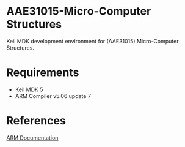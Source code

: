 # AAE31015-Micro-Computer Structures
Keil MDK development environment for (AAE31015) Micro-Computer Structures.

# Requirements
- Keil MDK 5
- ARM Compiler v5.06 update 7

# References
[ARM Documentation](https://developer.arm.com/documentation/ka005073/latest/)

